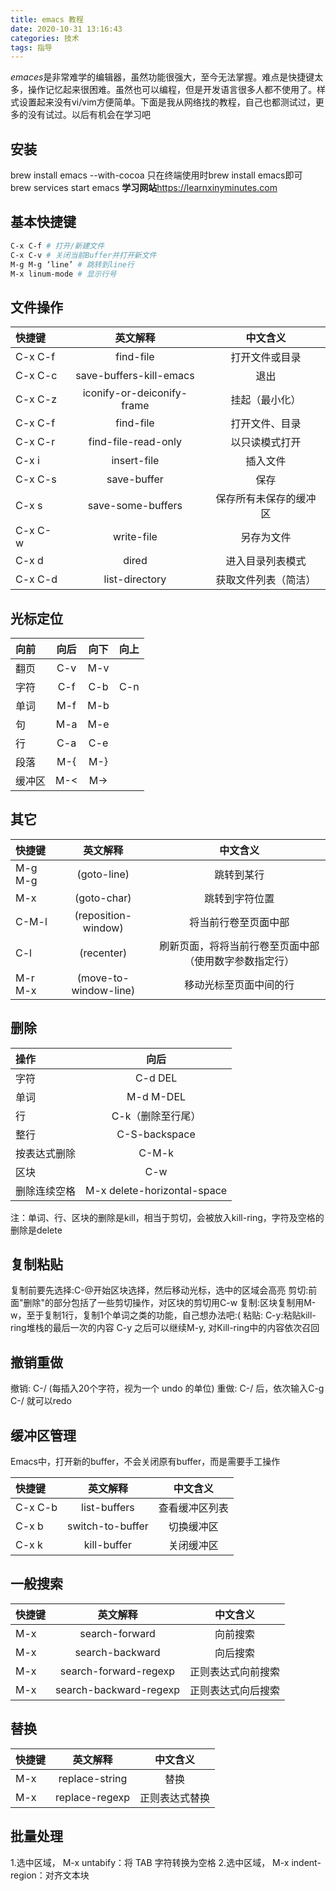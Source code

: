 ```yaml
---
title: emacs 教程
date: 2020-10-31 13:16:43
categories: 技术
tags: 指导
---
```


*emaces*是非常难学的编辑器，虽然功能很强大，至今无法掌握。难点是快捷键太多，操作记忆起来很困难。虽然也可以编程，但是开发语言很多人都不使用了。样式设置起来没有vi/vim方便简单。下面是我从网络找的教程，自己也都测试过，更多的没有试过。以后有机会在学习吧

<!-- more -->

## 安装
brew install emacs --with-cocoa
只在终端使用时brew install emacs即可
brew services start emacs
**学习网站**https://learnxinyminutes.com

## 基本快捷键

```bash
C-x C-f # 打开/新建文件
C-x C-v # 关闭当前Buffer并打开新文件
M-g M-g ‘line’ # 跳转到line行
M-x linum-mode # 显示行号
```
## 文件操作

| 快捷键 | 英文解释 | 中文含义 |
| :-----| :---: | :----: |
| C-x C-f | find-file | 打开文件或目录 |
| C-x C-c | save-buffers-kill-emacs | 退出 |
| C-x C-z | iconify-or-deiconify-frame |    挂起（最小化）|
| C-x C-f | find-file | 打开文件、目录 |
| C-x C-r | find-file-read-only | 以只读模式打开 |
| C-x i   | insert-file | 插入文件 |
| C-x C-s | save-buffer | 保存 |
| C-x s   | save-some-buffers | 保存所有未保存的缓冲区 |
| C-x C-w | write-file | 另存为文件 |
| C-x d   | dired | 进入目录列表模式 |
| C-x C-d | list-directory | 获取文件列表（简洁）|
## 光标定位

| 向前 | 向后 | 向下 | 向上 |
| :-----| :---: | :----: | :----: |
| 翻页 | C-v | M-v |
| 字符 | C-f | C-b | C-n | C-p|
| 单词 | M-f | M-b|
| 句 | M-a | M-e |
| 行 | C-a | C-e |
| 段落 | M-{ | M-} |
| 缓冲区 | M-< | M-> |



## 其它

| 快捷键 | 英文解释 | 中文含义 |
| :-----| :---: | :----: |
|M-g M-g|     (goto-line)   |                   跳转到某行|
|M-x     |         (goto-char)       |             跳转到字符位置|
|C-M-l  |        (reposition-window)    |将当前行卷至页面中部|
|C-l|(recenter)|刷新页面，将将当前行卷至页面中部 （使用数字参数指定行）|
|M-r M-x|(move-to-window-line) |移动光标至页面中间的行 |（使用数字参数指定行）|

## 删除

| 操作 | 向后 |
| :-----| :---: |
|字符|C-d DEL|
|单词|M-d M-DEL|
|行|C-k（删除至行尾）|
|整行|C-S-backspace|
|按表达式删除|C-M-k|
|区块|C-w|
|删除连续空格| M-x delete-horizontal-space|
注：单词、行、区块的删除是kill，相当于剪切，会被放入kill-ring，字符及空格的删除是delete


## 复制粘贴

复制前要先选择:C-@开始区块选择，然后移动光标，选中的区域会高亮
剪切:前面"删除"的部分包括了一些剪切操作，对区块的剪切用C-w
复制:区块复制用M-w，至于复制1行，复制1个单词之类的功能，自己想办法吧:(
粘贴: C-y:粘贴kill-ring堆栈的最后一次的内容
C-y 之后可以继续M-y, 对Kill-ring中的内容依次召回
## 撤销重做
撤销: C-/  (每插入20个字符，视为一个 undo 的单位)
重做: C-/ 后，依次输入C-g C-/ 就可以redo

## 缓冲区管理
Emacs中，打开新的buffer，不会关闭原有buffer，而是需要手工操作

| 快捷键 | 英文解释 | 中文含义 |
| :-----| :---: |:---: |
| C-x C-b | list-buffers | 查看缓冲区列表|
| C-x b | switch-to-buffer | 切换缓冲区 |
| C-x k | kill-buffer | 关闭缓冲区 |

## 一般搜索

| 快捷键 | 英文解释 | 中文含义 |
| :-----| :---: |:---: |
| M-x | search-forward | 向前搜索 |
| M-x | search-backward | 向后搜索 |
| M-x| search-forward-regexp | 正则表达式向前搜索 |
| M-x | search-backward-regexp | 正则表达式向后搜索 |

## 替换

| 快捷键 | 英文解释 | 中文含义 |
| :-----| :---: |:---: |
| M-x | replace-string | 替换 |
| M-x | replace-regexp | 正则表达式替换 |

## 批量处理
1.选中区域， M-x untabify：将 TAB 字符转换为空格
2.选中区域， M-x indent-region：对齐文本块
